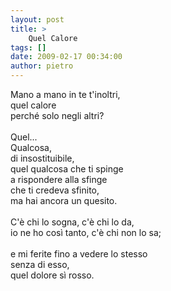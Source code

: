 ```yaml
---
layout: post
title: >
    Quel Calore
tags: []
date: 2009-02-17 00:34:00
author: pietro
---
```

Mano a mano in te t'inoltri,<br/>quel calore<br/>perché solo negli altri?<br/><br/>Quel...<br/>Qualcosa,<br/>di insostituibile,<br/>quel qualcosa che ti spinge<br/>a rispondere alla sfinge<br/>che ti credeva sfinito,<br/>ma hai ancora un quesito.<br/><br/>C'è chi lo sogna, c'è chi lo da,<br/>io ne ho così tanto, c'è chi non lo sa;<br/><br/>e mi ferite fino a vedere lo stesso<br/>senza di esso,<br/>quel dolore sì rosso.
